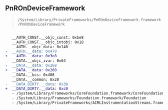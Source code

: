 ## PnROnDeviceFramework

> `/System/Library/PrivateFrameworks/PnROnDeviceFramework.framework/PnROnDeviceFramework`

```diff

   __AUTH_CONST.__objc_const: 0xbe8
   __AUTH_CONST.__objc_intobj: 0x18
   __AUTH.__objc_data: 0x140
-  __AUTH.__data: 0x470
+  __AUTH.__data: 0x3e8
   __DATA.__objc_ivar: 0x64
-  __DATA.__data: 0x268
+  __DATA.__data: 0x260
   __DATA.__bss: 0x408
   __DATA.__common: 0x20
-  __DATA_DIRTY.__data: 0x30
+  __DATA_DIRTY.__data: 0xc0
   - /System/Library/Frameworks/CoreFoundation.framework/CoreFoundation
   - /System/Library/Frameworks/Foundation.framework/Foundation
   - /System/Library/PrivateFrameworks/AIMLInstrumentationStreams.framework/AIMLInstrumentationStreams

```
